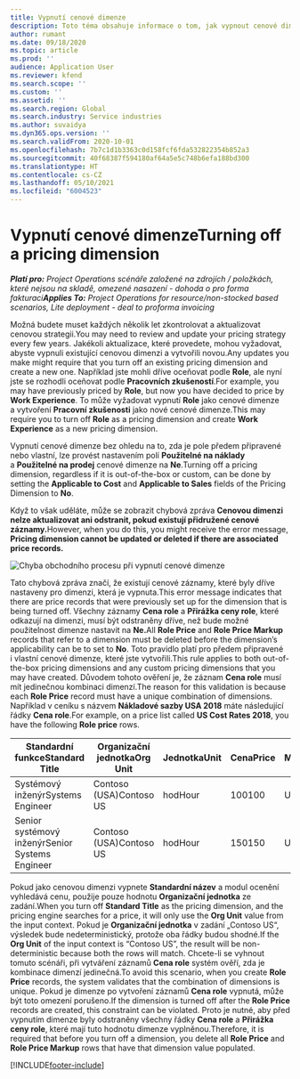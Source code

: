 ```yaml
---
title: Vypnutí cenové dimenze
description: Toto téma obsahuje informace o tom, jak vypnout cenové dimenze.
author: rumant
ms.date: 09/18/2020
ms.topic: article
ms.prod: ''
audience: Application User
ms.reviewer: kfend
ms.search.scope: ''
ms.custom: ''
ms.assetid: ''
ms.search.region: Global
ms.search.industry: Service industries
ms.author: suvaidya
ms.dyn365.ops.version: ''
ms.search.validFrom: 2020-10-01
ms.openlocfilehash: 7b7c1d1b3363c0d158fcf6fda532822354b852a3
ms.sourcegitcommit: 40f68387f594180af64a5e5c748b6efa188bd300
ms.translationtype: HT
ms.contentlocale: cs-CZ
ms.lasthandoff: 05/10/2021
ms.locfileid: "6004523"
---
```

# <a name="turning-off-a-pricing-dimension"></a><span data-ttu-id="dca42-103">Vypnutí cenové dimenze</span><span class="sxs-lookup"><span data-stu-id="dca42-103">Turning off a pricing dimension</span></span>

<span data-ttu-id="dca42-104">_**Platí pro:** Project Operations scénáře založené na zdrojích / položkách, které nejsou na skladě, omezené nasazení - dohoda o pro forma fakturaci_</span><span class="sxs-lookup"><span data-stu-id="dca42-104">_**Applies To:** Project Operations for resource/non-stocked based scenarios, Lite deployment - deal to proforma invoicing_</span></span>

<span data-ttu-id="dca42-105">Možná budete muset každých několik let zkontrolovat a aktualizovat cenovou strategii.</span><span class="sxs-lookup"><span data-stu-id="dca42-105">You may need to review and update your pricing strategy every few years.</span></span> <span data-ttu-id="dca42-106">Jakékoli aktualizace, které provedete, mohou vyžadovat, abyste vypnuli existující cenovou dimenzi a vytvořili novou.</span><span class="sxs-lookup"><span data-stu-id="dca42-106">Any updates you make might require that you turn off an existing pricing dimension and create a new one.</span></span> <span data-ttu-id="dca42-107">Například jste mohli dříve oceňovat podle **Role**, ale nyní jste se rozhodli oceňovat podle **Pracovních zkušeností**.</span><span class="sxs-lookup"><span data-stu-id="dca42-107">For example, you may have previously priced by **Role**, but now you have decided to price by **Work Experience**.</span></span> <span data-ttu-id="dca42-108">To může vyžadovat vypnutí **Role** jako cenové dimenze a vytvoření **Pracovní zkušenosti** jako nové cenové dimenze.</span><span class="sxs-lookup"><span data-stu-id="dca42-108">This may require you to turn off **Role** as a pricing dimension and create **Work Experience** as a new pricing dimension.</span></span> 

<span data-ttu-id="dca42-109">Vypnutí cenové dimenze bez ohledu na to, zda je pole předem připravené nebo vlastní, lze provést nastavením polí **Použitelné na náklady** a **Použitelné na prodej** cenové dimenze na **Ne**.</span><span class="sxs-lookup"><span data-stu-id="dca42-109">Turning off a pricing dimension, regardless if it is out-of-the-box or custom, can be done by setting the **Applicable to Cost** and **Applicable to Sales** fields of the Pricing Dimension to **No**.</span></span>

<span data-ttu-id="dca42-110">Když to však uděláte, může se zobrazit chybová zpráva **Cenovou dimenzi nelze aktualizovat ani odstranit, pokud existují přidružené cenové záznamy.**</span><span class="sxs-lookup"><span data-stu-id="dca42-110">However, when you do this, you might receive the error message, **Pricing dimension cannot be updated or deleted if there are associated price records.**</span></span>

![Chyba obchodního procesu při vypnutí cenové dimenze](media/Business-Process-Error.png)

<span data-ttu-id="dca42-112">Tato chybová zpráva značí, že existují cenové záznamy, které byly dříve nastaveny pro dimenzi, která je vypnuta.</span><span class="sxs-lookup"><span data-stu-id="dca42-112">This error message indicates that there are price records that were previously set up for the dimension that is being turned off.</span></span> <span data-ttu-id="dca42-113">Všechny záznamy **Cena role** a **Přirážka ceny role**, které odkazují na dimenzi, musí být odstraněny dříve, než bude možné použitelnost dimenze nastavit na **Ne.**</span><span class="sxs-lookup"><span data-stu-id="dca42-113">All **Role Price** and **Role Price Markup** records that refer to a dimension must be deleted before the dimension’s applicability can be to set to **No**.</span></span> <span data-ttu-id="dca42-114">Toto pravidlo platí pro předem připravené i vlastní cenové dimenze, které jste vytvořili.</span><span class="sxs-lookup"><span data-stu-id="dca42-114">This rule applies to both out-of-the-box pricing dimensions and any custom pricing dimensions that you may have created.</span></span> <span data-ttu-id="dca42-115">Důvodem tohoto ověření je, že záznam **Cena role** musí mít jedinečnou kombinaci dimenzí.</span><span class="sxs-lookup"><span data-stu-id="dca42-115">The reason for this validation is because each **Role Price** record must have a unique combination of dimensions.</span></span> <span data-ttu-id="dca42-116">Například v ceníku s názvem **Nákladové sazby USA 2018** máte následující řádky **Cena role**.</span><span class="sxs-lookup"><span data-stu-id="dca42-116">For example, on a price list called **US Cost Rates 2018**, you have the following **Role price** rows.</span></span> 

| <span data-ttu-id="dca42-117">Standardní funkce</span><span class="sxs-lookup"><span data-stu-id="dca42-117">Standard Title</span></span>         | <span data-ttu-id="dca42-118">Organizační jednotka</span><span class="sxs-lookup"><span data-stu-id="dca42-118">Org Unit</span></span>    |<span data-ttu-id="dca42-119">Jednotka</span><span class="sxs-lookup"><span data-stu-id="dca42-119">Unit</span></span>   |<span data-ttu-id="dca42-120">Cena</span><span class="sxs-lookup"><span data-stu-id="dca42-120">Price</span></span>  |<span data-ttu-id="dca42-121">Měna</span><span class="sxs-lookup"><span data-stu-id="dca42-121">Currency</span></span>  |
| -----------------------|-------------|-------|-------|----------|
| <span data-ttu-id="dca42-122">Systémový inženýr</span><span class="sxs-lookup"><span data-stu-id="dca42-122">Systems Engineer</span></span>|<span data-ttu-id="dca42-123">Contoso (USA)</span><span class="sxs-lookup"><span data-stu-id="dca42-123">Contoso US</span></span>|<span data-ttu-id="dca42-124">hod</span><span class="sxs-lookup"><span data-stu-id="dca42-124">Hour</span></span>| <span data-ttu-id="dca42-125">100</span><span class="sxs-lookup"><span data-stu-id="dca42-125">100</span></span>|<span data-ttu-id="dca42-126">USD</span><span class="sxs-lookup"><span data-stu-id="dca42-126">USD</span></span>|
| <span data-ttu-id="dca42-127">Senior systémový inženýr</span><span class="sxs-lookup"><span data-stu-id="dca42-127">Senior Systems Engineer</span></span>|<span data-ttu-id="dca42-128">Contoso (USA)</span><span class="sxs-lookup"><span data-stu-id="dca42-128">Contoso US</span></span>|<span data-ttu-id="dca42-129">hod</span><span class="sxs-lookup"><span data-stu-id="dca42-129">Hour</span></span>| <span data-ttu-id="dca42-130">150</span><span class="sxs-lookup"><span data-stu-id="dca42-130">150</span></span>| <span data-ttu-id="dca42-131">USD</span><span class="sxs-lookup"><span data-stu-id="dca42-131">USD</span></span>|


<span data-ttu-id="dca42-132">Pokud jako cenovou dimenzi vypnete **Standardní název** a modul ocenění vyhledává cenu, použije pouze hodnotu **Organizační jednotka** ze zadání.</span><span class="sxs-lookup"><span data-stu-id="dca42-132">When you turn off **Standard Title** as the pricing dimension, and the pricing engine searches for a price, it will only use the **Org Unit** value from the input context.</span></span> <span data-ttu-id="dca42-133">Pokud je **Organizační jednotka** v zadání „Contoso US“, výsledek bude nedeterministický, protože oba řádky budou shodné.</span><span class="sxs-lookup"><span data-stu-id="dca42-133">If the **Org Unit** of the input context is “Contoso US”, the result will be non-deterministic because both the rows will match.</span></span> <span data-ttu-id="dca42-134">Chcete-li se vyhnout tomuto scénáři, při vytváření záznamů **Cena role** systém ověří, zda je kombinace dimenzí jedinečná.</span><span class="sxs-lookup"><span data-stu-id="dca42-134">To avoid this scenario, when you create **Role Price** records, the system validates that the combination of dimensions is unique.</span></span> <span data-ttu-id="dca42-135">Pokud je dimenze po vytvoření záznamů **Cena role** vypnutá, může být toto omezení porušeno.</span><span class="sxs-lookup"><span data-stu-id="dca42-135">If the dimension is turned off after the **Role Price** records are created, this constraint can be violated.</span></span> <span data-ttu-id="dca42-136">Proto je nutné, aby před vypnutím dimenze byly odstraněny všechny řádky **Cena role** a **Přirážka ceny role**, které mají tuto hodnotu dimenze vyplněnou.</span><span class="sxs-lookup"><span data-stu-id="dca42-136">Therefore, it is required that before you turn off a dimension, you delete all **Role Price** and **Role Price Markup** rows that have that dimension value populated.</span></span>


[!INCLUDE[footer-include](../includes/footer-banner.md)]